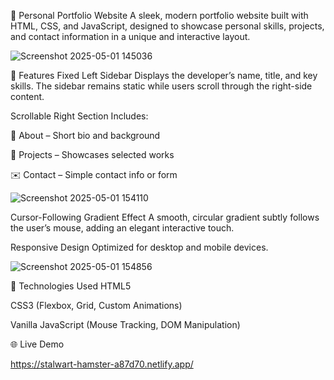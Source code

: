 🎨 Personal Portfolio Website
A sleek, modern portfolio website built with HTML, CSS, and JavaScript, designed to showcase personal skills, projects, and contact information in a unique and interactive layout.

![Screenshot 2025-05-01 145036](https://github.com/user-attachments/assets/92387011-2baa-42e3-96ff-f67666001458)

🔧 Features
Fixed Left Sidebar
Displays the developer’s name, title, and key skills. The sidebar remains static while users scroll through the right-side content.

Scrollable Right Section
Includes:

📖 About – Short bio and background

💼 Projects – Showcases selected works

✉️ Contact – Simple contact info or form

![Screenshot 2025-05-01 154110](https://github.com/user-attachments/assets/b689709f-959f-46a7-8b57-1f03437894e3)


Cursor-Following Gradient Effect
A smooth, circular gradient subtly follows the user’s mouse, adding an elegant interactive touch.

Responsive Design
Optimized for desktop and mobile devices.

![Screenshot 2025-05-01 154856](https://github.com/user-attachments/assets/93d7b378-1f00-42ae-a648-08c6c70d7743)


🚀 Technologies Used
HTML5

CSS3 (Flexbox, Grid, Custom Animations)

Vanilla JavaScript (Mouse Tracking, DOM Manipulation)

🌐 Live Demo

https://stalwart-hamster-a87d70.netlify.app/
